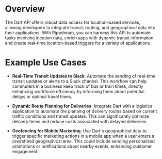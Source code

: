 # Overview

The Dart API offers robust data access for location-based services, allowing developers to integrate transit, routing, and geographical data into their applications. With Pipedream, you can harness this API to automate tasks involving location data, enrich apps with dynamic transit information, and create real-time location-based triggers for a variety of applications.

# Example Use Cases

- **Real-Time Transit Updates to Slack**: Automate the sending of real-time transit updates or alerts to a Slack channel. This workflow can help commuters in a business keep track of bus or train times, directly enhancing workforce efficiency by informing them about potential delays or optimal travel times.

- **Dynamic Route Planning for Deliveries**: Integrate Dart with a logistics application to automate the planning of delivery routes based on current traffic conditions and transit updates. This can significantly optimize delivery times and reduce costs associated with delayed deliveries.

- **Geofencing for Mobile Marketing**: Use Dart's geographical data to trigger specific marketing actions in a mobile app when a user enters a predefined geographical area. This could include sending personalized promotions or notifications about nearby events, enhancing customer engagement.
